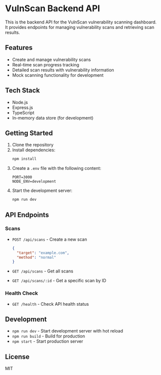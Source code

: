 # VulnScan Backend API

This is the backend API for the VulnScan vulnerability scanning dashboard. It provides endpoints for managing vulnerability scans and retrieving scan results.

## Features

- Create and manage vulnerability scans
- Real-time scan progress tracking
- Detailed scan results with vulnerability information
- Mock scanning functionality for development

## Tech Stack

- Node.js
- Express.js
- TypeScript
- In-memory data store (for development)

## Getting Started

1. Clone the repository
2. Install dependencies:
   ```bash
   npm install
   ```
3. Create a `.env` file with the following content:
   ```
   PORT=3000
   NODE_ENV=development
   ```
4. Start the development server:
   ```bash
   npm run dev
   ```

## API Endpoints

### Scans

- `POST /api/scans` - Create a new scan
  ```json
  {
    "target": "example.com",
    "method": "normal"
  }
  ```

- `GET /api/scans` - Get all scans
- `GET /api/scans/:id` - Get a specific scan by ID

### Health Check

- `GET /health` - Check API health status

## Development

- `npm run dev` - Start development server with hot reload
- `npm run build` - Build for production
- `npm start` - Start production server

## License

MIT 